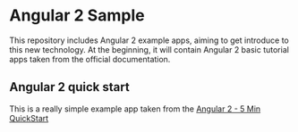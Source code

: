 # Angular 2 Sample

This repository includes Angular 2 example apps, aiming to get introduce to this new technology. At the beginning, it will contain Angular 2 basic tutorial apps taken from the official documentation.

## Angular 2 quick start

This is a really simple example app taken from the [Angular 2 - 5 Min QuickStart](https://angular.io/docs/ts/latest/quickstart.html)

